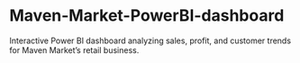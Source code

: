 # Maven-Market-PowerBI-dashboard
Interactive Power BI dashboard analyzing sales, profit, and customer trends for Maven Market’s retail business.
